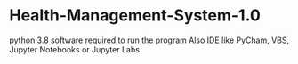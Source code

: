 # Health-Management-System-1.0
python 3.8 software required to run the program
Also IDE like PyCham, VBS, Jupyter Notebooks or Jupyter Labs
